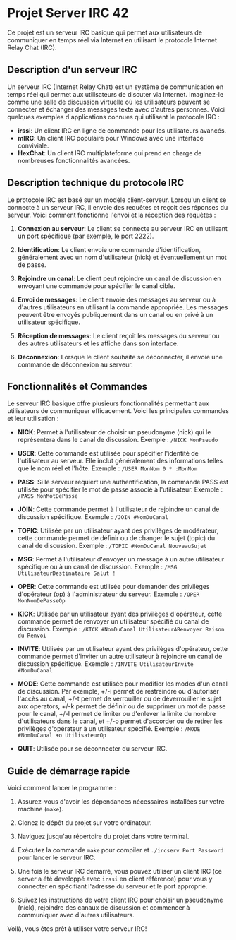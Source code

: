 # Projet Server IRC 42

Ce projet est un serveur IRC basique qui permet aux utilisateurs de communiquer en temps réel via Internet en utilisant le protocole Internet Relay Chat (IRC).

## Description d'un serveur IRC

Un serveur IRC (Internet Relay Chat) est un système de communication en temps réel qui permet aux utilisateurs de discuter via Internet. Imaginez-le comme une salle de discussion virtuelle où les utilisateurs peuvent se connecter et échanger des messages texte avec d'autres personnes. Voici quelques exemples d'applications connues qui utilisent le protocole IRC :

- **irssi**: Un client IRC en ligne de commande pour les utilisateurs avancés.
- **mIRC**: Un client IRC populaire pour Windows avec une interface conviviale.
- **HexChat**: Un client IRC multiplateforme qui prend en charge de nombreuses fonctionnalités avancées.

## Description technique du protocole IRC

Le protocole IRC est basé sur un modèle client-serveur. Lorsqu'un client se connecte à un serveur IRC, il envoie des requêtes et reçoit des réponses du serveur. Voici comment fonctionne l'envoi et la réception des requêtes :

1. **Connexion au serveur**: Le client se connecte au serveur IRC en utilisant un port spécifique (par exemple, le port 2222).

2. **Identification**: Le client envoie une commande d'identification, généralement avec un nom d'utilisateur (nick) et éventuellement un mot de passe.

3. **Rejoindre un canal**: Le client peut rejoindre un canal de discussion en envoyant une commande pour spécifier le canal cible.

4. **Envoi de messages**: Le client envoie des messages au serveur ou à d'autres utilisateurs en utilisant la commande appropriée. Les messages peuvent être envoyés publiquement dans un canal ou en privé à un utilisateur spécifique.

5. **Réception de messages**: Le client reçoit les messages du serveur ou des autres utilisateurs et les affiche dans son interface.

6. **Déconnexion**: Lorsque le client souhaite se déconnecter, il envoie une commande de déconnexion au serveur.

## Fonctionnalités et Commandes

Le serveur IRC basique offre plusieurs fonctionnalités permettant aux utilisateurs de communiquer efficacement. Voici les principales commandes et leur utilisation :

- **NICK**: Permet à l'utilisateur de choisir un pseudonyme (nick) qui le représentera dans le canal de discussion. Exemple : `/NICK MonPseudo`

- **USER**: Cette commande est utilisée pour spécifier l'identité de l'utilisateur au serveur. Elle inclut généralement des informations telles que le nom réel et l'hôte. Exemple : `/USER MonNom 0 * :MonNom`

- **PASS**: Si le serveur requiert une authentification, la commande PASS est utilisée pour spécifier le mot de passe associé à l'utilisateur. Exemple : `/PASS MonMotDePasse`

- **JOIN**: Cette commande permet à l'utilisateur de rejoindre un canal de discussion spécifique. Exemple : `/JOIN #NomDuCanal`

- **TOPIC**: Utilisée par un utilisateur ayant des privilèges de modérateur, cette commande permet de définir ou de changer le sujet (topic) du canal de discussion. Exemple : `/TOPIC #NomDuCanal NouveauSujet`

- **MSG**: Permet à l'utilisateur d'envoyer un message à un autre utilisateur spécifique ou à un canal de discussion. Exemple : `/MSG UtilisateurDestinataire Salut !`

- **OPER**: Cette commande est utilisée pour demander des privilèges d'opérateur (op) à l'administrateur du serveur. Exemple : `/OPER MonNomDePasseOp`

- **KICK**: Utilisée par un utilisateur ayant des privilèges d'opérateur, cette commande permet de renvoyer un utilisateur spécifié du canal de discussion. Exemple : `/KICK #NomDuCanal UtilisateurARenvoyer Raison du Renvoi`

- **INVITE**: Utilisée par un utilisateur ayant des privilèges d'opérateur, cette commande permet d'inviter un autre utilisateur à rejoindre un canal de discussion spécifique. Exemple : `/INVITE UtilisateurInvité #NomDuCanal`

- **MODE**: Cette commande est utilisée pour modifier les modes d'un canal de discussion. Par exemple, +/-i permet de restreindre ou d'autoriser l'accès au canal, +/-t permet de verrouiller ou de déverrouiller le sujet aux operators, +/-k permet de définir ou de supprimer un mot de passe pour le canal, +/-l permet de limiter ou d'enlever la limite du nombre d'utilisateurs dans le canal, et +/-o permet d'accorder ou de retirer les privilèges d'opérateur à un utilisateur spécifié. Exemple : `/MODE #NomDuCanal +o UtilisateurOp`

- **QUIT**: Utilisée pour se déconnecter du serveur IRC.

## Guide de démarrage rapide

Voici comment lancer le programme :

1. Assurez-vous d'avoir les dépendances nécessaires installées sur votre machine (`make`).

2. Clonez le dépôt du projet sur votre ordinateur.

3. Naviguez jusqu'au répertoire du projet dans votre terminal.

4. Exécutez la commande `make` pour compiler et `./ircserv Port Password` pour lancer le serveur IRC.

5. Une fois le serveur IRC démarré, vous pouvez utiliser un client IRC (ce server a été developpé avec `irssi` en client référence) pour vous y connecter en spécifiant l'adresse du serveur et le port approprié.

6. Suivez les instructions de votre client IRC pour choisir un pseudonyme (nick), rejoindre des canaux de discussion et commencer à communiquer avec d'autres utilisateurs.

Voilà, vous êtes prêt à utiliser votre serveur IRC!
